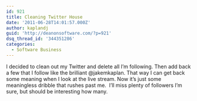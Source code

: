 ```yaml
---
id: 921
title: Cleaning Twitter House
date: '2011-06-28T14:01:57.000Z'
author: kaplandj
guid: 'http://deanonsoftware.com/?p=921'
dsq_thread_id: '344351286'
categories:
  - Software Business
---
```

I decided to clean out my Twitter and delete all I’m following. Then add back a few that I follow like the brilliant @jakemkaplan. That way I can get back some meaning when I look at the live stream. Now it’s just some meaningless dribble that rushes past me.  I’ll miss plenty of followers I’m sure, but should be interesting how many.
